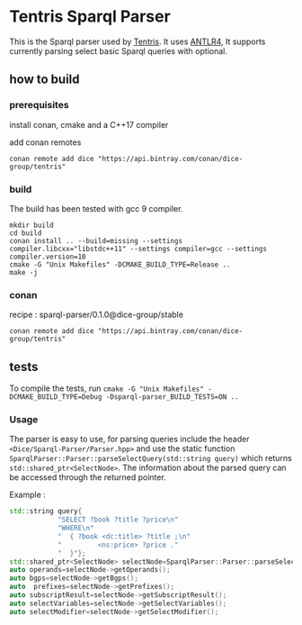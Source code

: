 # Tentris Sparql Parser

This is the Sparql parser used by [Tentris](https://github.com/dice-group/tentris). It uses [ANTLR4](https://github.com/antlr/antlr4),
 It supports currently parsing select basic Sparql queries with optional.


## how to build
### prerequisites

install conan, cmake and a C++17 compiler

add conan remotes
```
conan remote add dice "https://api.bintray.com/conan/dice-group/tentris"

```

### build
The build has been tested with gcc 9 compiler.
```
mkdir build
cd build
conan install .. --build=missing --settings compiler.libcxx="libstdc++11" --settings compiler=gcc --settings compiler.version=10
cmake -G "Unix Makefiles" -DCMAKE_BUILD_TYPE=Release ..
make -j
```

### conan 

recipe : sparql-parser/0.1.0@dice-group/stable

```
conan remote add dice "https://api.bintray.com/conan/dice-group/tentris"

```

## tests

To compile the tests, run 
`cmake -G "Unix Makefiles" -DCMAKE_BUILD_TYPE=Debug -Dsparql-parser_BUILD_TESTS=ON .. `


### Usage

The parser is easy to use, for parsing queries include the header `<Dice/Sparql-Parser/Parser.hpp>` and use the static function `SparqlParser::Parser::parseSelectQuery(std::string query)` which returns `std::shared_ptr<SelectNode>`.
 The information about the parsed query can be accessed through the returned pointer.

Example :
```c++
std::string query{
            "SELECT ?book ?title ?price\n"
            "WHERE\n"
            "  { ?book <dc:title> ?title ;\n"
            "         <ns:price> ?price ."
            "  }"};
std::shared_ptr<SelectNode> selectNode=SparqlParser::Parser::parseSelectQuery(query);
auto operands=selectNode->getOperands();
auto bgps=selectNode->getBgps();
auto  prefixes=selectNode->getPrefixes();
auto subscriptResult=selectNode->getSubscriptResult();
auto selectVariables=selectNode->getSelectVariables();
auto selectModifier=selectNode->getSelectModifier();
```